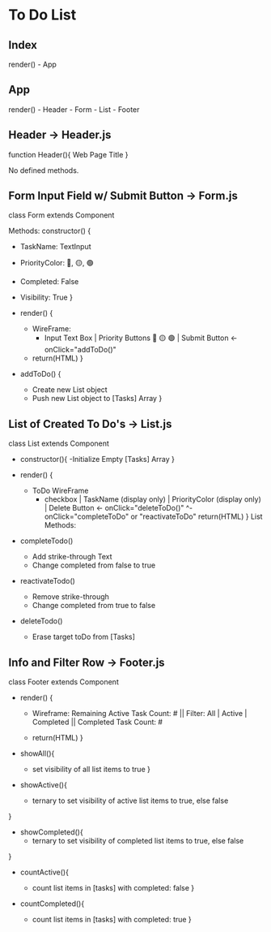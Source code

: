 # To Do List

## Index

render()
    - App

## App

render()
    - Header
    - Form
    - List
    - Footer

## Header -> Header.js

function Header(){
    Web Page Title
}

 No defined methods.

## Form Input Field w/ Submit Button -> Form.js

class Form extends Component


Methods:
constructor() {

- TaskName: TextInput
- PriorityColor: 🔴, 🟡, 🟢
- Completed: False
- Visibility: True
}

- render() {
  - WireFrame:
    - Input Text Box | Priority Buttons 🔴 🟡 🟢 | Submit Button <- onClick="addToDo()"
  - return(HTML)
}

- addToDo() {
  - Create new List object
  - Push new List object to [Tasks] Array
}

## List of Created To Do's -> List.js

class List extends Component

- constructor(){
    -Initialize Empty [Tasks] Array
}

- render() {
  - ToDo WireFrame
    - checkbox | TaskName (display only) | PriorityColor (display only) | Delete Button <- onClick="deleteToDo()"
        ^- onClick="completeToDo" or "reactivateToDo"
    return(HTML)
}
List Methods:

- completeTodo()
  - Add strike-through Text
  - Change completed from false to true
  
- reactivateTodo()
  - Remove strike-through
  - Change completed from true to false

- deleteTodo()
  - Erase target toDo from [Tasks]

## Info and Filter Row -> Footer.js

class Footer extends Component

- render() {
  - Wireframe:
    Remaining Active Task Count: # || Filter: All | Active | Completed || Completed Task Count: #

  - return(HTML)
}

- showAll(){
  - set visibility of all list items to true
}

- showActive(){
  - ternary to set visibility of active list items to true, else false

}

- showCompleted(){
  - ternary to set visibility of completed list items to true, else false

}

- countActive(){
  - count list items in [tasks] with completed: false
}

- countCompleted(){
  - count list items in [tasks] with completed: true
}